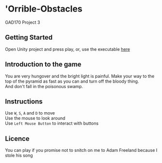 # 'Orrible-Obstacles
GAD170 Project 3

## Getting Started
Open Unity project and press play, or, use the executable [here](https://github.com/malcolmwalsh/Orrible-Obstacles/releases/tag/v1.0)

## Introduction to the game
You are very hungover and the bright light is painful. Make your way to the top of the pyramid as fast as you can and turn off the bloody thing.  
And don't fall in the poisonous swamp.

## Instructions
Use `W`, `S`, `A` and `D` to move  
Use the mouse to look around  
Use `Left Mouse Button` to interact with buttons

## Licence
You can play if you promise not to snitch on me to Adam Freeland because I stole his song
